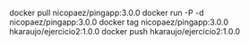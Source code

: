 docker pull nicopaez/pingapp:3.0.0
docker run -P -d nicopaez/pingapp:3.0.0
docker tag nicopaez/pingapp:3.0.0 hkaraujo/ejercicio2:1.0.0
docker push hkaraujo/ejercicio2:1.0.0
